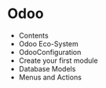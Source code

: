 # Odoo

- Contents 
 - Odoo Eco-System
 - OdooConfiguration
 - Create your first module
 - Database Models
 - Menus and Actions
